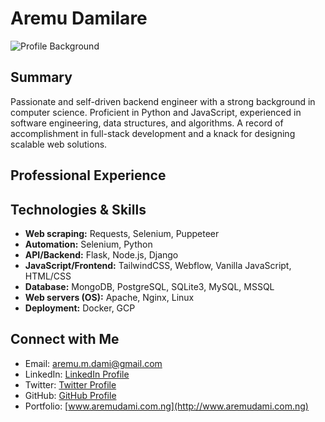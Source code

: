 # Aremu Damilare

![Profile Background](https://pbs.twimg.com/profile_banners/1709436785363714048/1739946564/1500x500)

## Summary
Passionate and self-driven backend engineer with a strong background in computer science. Proficient in Python and JavaScript, experienced in software engineering, data structures, and algorithms. A record of accomplishment in full-stack development and a knack for designing scalable web solutions.

## Professional Experience

## Technologies & Skills
- **Web scraping:** Requests, Selenium, Puppeteer
- **Automation:** Selenium, Python
- **API/Backend:** Flask, Node.js, Django
- **JavaScript/Frontend:** TailwindCSS, Webflow, Vanilla JavaScript, HTML/CSS
- **Database:** MongoDB, PostgreSQL, SQLite3, MySQL, MSSQL
- **Web servers (OS):** Apache, Nginx, Linux
- **Deployment:** Docker, GCP

## Connect with Me
- Email: aremu.m.dami@gmail.com
- LinkedIn: [LinkedIn Profile](https://www.linkedin.com/in/aremu-damilare)
- Twitter: [Twitter Profile](https://www.twitter.com/aremu_m_d)
- GitHub: [GitHub Profile](https://www.github.com/aremu-damilare)
- Portfolio: [www.aremudami.com.ng](http://www.aremudami.com.ng)
